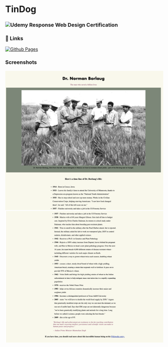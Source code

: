 # TinDog

### ![Udemy](https://img.shields.io/badge/%20-Udemy-blueviolet) Response Web Design Certification
### 🔗 Links
[![Github Pages](https://img.shields.io/badge/Github-Pages-green)](https://preetikaprakash.github.io/Tindog/)

### Screenshots
![Screenshot](https://github.com/PreetikaPrakash/Tribute-Page/blob/c96aa8a1ea7733338cfa7031e400f18e13ea1781/Screenshot%202022-12-10%20at%2018.12.24.png)
![Screenshot](https://github.com/PreetikaPrakash/Tribute-Page/blob/c96aa8a1ea7733338cfa7031e400f18e13ea1781/Screenshot%202022-12-10%20at%2018.11.51.png)
